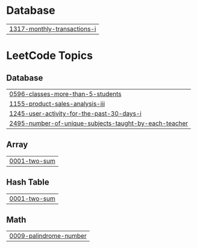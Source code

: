 # Database
|  |
| ------- |
| [1317-monthly-transactions-i](https://github.com/asaikiranb/SQL-50/tree/master/1317-monthly-transactions-i) |


<!---LeetCode Topics Start-->
# LeetCode Topics
## Database
|  |
| ------- |
| [0596-classes-more-than-5-students](https://github.com/asaikiranb/SQL-50/tree/master/0596-classes-more-than-5-students) |
| [1155-product-sales-analysis-iii](https://github.com/asaikiranb/SQL-50/tree/master/1155-product-sales-analysis-iii) |
| [1245-user-activity-for-the-past-30-days-i](https://github.com/asaikiranb/SQL-50/tree/master/1245-user-activity-for-the-past-30-days-i) |
| [2495-number-of-unique-subjects-taught-by-each-teacher](https://github.com/asaikiranb/SQL-50/tree/master/2495-number-of-unique-subjects-taught-by-each-teacher) |
## Array
|  |
| ------- |
| [0001-two-sum](https://github.com/asaikiranb/SQL-50/tree/master/0001-two-sum) |
## Hash Table
|  |
| ------- |
| [0001-two-sum](https://github.com/asaikiranb/SQL-50/tree/master/0001-two-sum) |
## Math
|  |
| ------- |
| [0009-palindrome-number](https://github.com/asaikiranb/SQL-50/tree/master/0009-palindrome-number) |
<!---LeetCode Topics End-->
